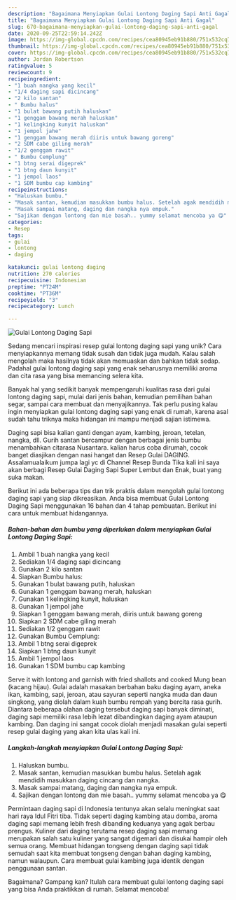 ```yaml
---
description: "Bagaimana Menyiapkan Gulai Lontong Daging Sapi Anti Gagal"
title: "Bagaimana Menyiapkan Gulai Lontong Daging Sapi Anti Gagal"
slug: 670-bagaimana-menyiapkan-gulai-lontong-daging-sapi-anti-gagal
date: 2020-09-25T22:59:14.242Z
image: https://img-global.cpcdn.com/recipes/cea80945eb91b880/751x532cq70/gulai-lontong-daging-sapi-foto-resep-utama.jpg
thumbnail: https://img-global.cpcdn.com/recipes/cea80945eb91b880/751x532cq70/gulai-lontong-daging-sapi-foto-resep-utama.jpg
cover: https://img-global.cpcdn.com/recipes/cea80945eb91b880/751x532cq70/gulai-lontong-daging-sapi-foto-resep-utama.jpg
author: Jordan Robertson
ratingvalue: 5
reviewcount: 9
recipeingredient:
- "1 buah nangka yang kecil"
- "1/4 daging sapi dicincang"
- "2 kilo santan"
- " Bumbu halus"
- "1 bulat bawang putih haluskan"
- "1 genggam bawang merah haluskan"
- "1 kelingking kunyit haluskan"
- "1 jempol jahe"
- "1 genggam bawang merah diiris untuk bawang goreng"
- "2 SDM cabe giling merah"
- "1/2 genggam rawit"
- " Bumbu Cemplung"
- "1 btng serai digeprek"
- "1 btng daun kunyit"
- "1 jempol laos"
- "1 SDM bumbu cap kambing"
recipeinstructions:
- "Haluskan bumbu."
- "Masak santan, kemudian masukkan bumbu halus. Setelah agak mendidih masukkan daging cincang dan nangka."
- "Masak sampai matang, daging dan nangka nya empuk."
- "Sajikan dengan lontong dan mie basah.. yummy selamat mencoba ya 😋"
categories:
- Resep
tags:
- gulai
- lontong
- daging

katakunci: gulai lontong daging 
nutrition: 270 calories
recipecuisine: Indonesian
preptime: "PT24M"
cooktime: "PT36M"
recipeyield: "3"
recipecategory: Lunch

---
```



![Gulai Lontong Daging Sapi](https://img-global.cpcdn.com/recipes/cea80945eb91b880/751x532cq70/gulai-lontong-daging-sapi-foto-resep-utama.jpg)

Sedang mencari inspirasi resep gulai lontong daging sapi yang unik? Cara menyiapkannya memang tidak susah dan tidak juga mudah. Kalau salah mengolah maka hasilnya tidak akan memuaskan dan bahkan tidak sedap. Padahal gulai lontong daging sapi yang enak seharusnya memiliki aroma dan cita rasa yang bisa memancing selera kita.

Banyak hal yang sedikit banyak mempengaruhi kualitas rasa dari gulai lontong daging sapi, mulai dari jenis bahan, kemudian pemilihan bahan segar, sampai cara membuat dan menyajikannya. Tak perlu pusing kalau ingin menyiapkan gulai lontong daging sapi yang enak di rumah, karena asal sudah tahu triknya maka hidangan ini mampu menjadi sajian istimewa.

Daging sapi bisa kalian ganti dengan ayam, kambing, jeroan, tetelan, nangka, dll. Gurih santan bercampur dengan berbagai jenis bumbu menambahkan citarasa Nusantara. kalian harus coba dirumah, cocok banget diasjikan dengan nasi hangat dan Resep Gulai DAGING. Assalamualaikum jumpa lagi yc di Channel Resep Bunda Tika kali ini saya akan berbagi Resep Gulai Daging Sapi Super Lembut dan Enak, buat yang suka makan.


Berikut ini ada beberapa tips dan trik praktis dalam mengolah gulai lontong daging sapi yang siap dikreasikan. Anda bisa membuat Gulai Lontong Daging Sapi menggunakan 16 bahan dan 4 tahap pembuatan. Berikut ini cara untuk membuat hidangannya.

<!--inarticleads1-->

##### Bahan-bahan dan bumbu yang diperlukan dalam menyiapkan Gulai Lontong Daging Sapi:

1. Ambil 1 buah nangka yang kecil
1. Sediakan 1/4 daging sapi dicincang
1. Gunakan 2 kilo santan
1. Siapkan  Bumbu halus:
1. Gunakan 1 bulat bawang putih, haluskan
1. Gunakan 1 genggam bawang merah, haluskan
1. Gunakan 1 kelingking kunyit, haluskan
1. Gunakan 1 jempol jahe
1. Siapkan 1 genggam bawang merah, diiris untuk bawang goreng
1. Siapkan 2 SDM cabe giling merah
1. Sediakan 1/2 genggam rawit
1. Gunakan  Bumbu Cemplung:
1. Ambil 1 btng serai digeprek
1. Siapkan 1 btng daun kunyit
1. Ambil 1 jempol laos
1. Gunakan 1 SDM bumbu cap kambing


Serve it with lontong and garnish with fried shallots and cooked Mung bean (kacang hijau). Gulai adalah masakan berbahan baku daging ayam, aneka ikan, kambing, sapi, jeroan, atau sayuran seperti nangka muda dan daun singkong, yang diolah dalam kuah bumbu rempah yang bercita rasa gurih. Diantara beberapa olahan daging tersebut daging sapi banyak diminati, daging sapi memiliki rasa lebih lezat dibandingkan daging ayam ataupun kambing. Dan daging ini sangat cocok diolah menjadi masakan gulai seperti resep gulai daging yang akan kita ulas kali ini. 

<!--inarticleads2-->

##### Langkah-langkah menyiapkan Gulai Lontong Daging Sapi:

1. Haluskan bumbu.
1. Masak santan, kemudian masukkan bumbu halus. Setelah agak mendidih masukkan daging cincang dan nangka.
1. Masak sampai matang, daging dan nangka nya empuk.
1. Sajikan dengan lontong dan mie basah.. yummy selamat mencoba ya 😋


Permintaan daging sapi di Indonesia tentunya akan selalu meningkat saat hari raya Idul Fitri tiba. Tidak seperti daging kambing atau domba, aroma daging sapi memang lebih fresh dibanding keduanya yang agak berbau prengus. Kuliner dari daging terutama resep daging sapi memang merupakan salah satu kuliner yang sangat digemari dan disukai hampir oleh semua orang. Membuat hidangan tongseng dengan daging sapi tidak semudah saat kita membuat tongseng dengan bahan daging kambing, namun walaupun. Cara membuat gulai kambing juga identik dengan penggunaan santan. 

Bagaimana? Gampang kan? Itulah cara membuat gulai lontong daging sapi yang bisa Anda praktikkan di rumah. Selamat mencoba!
